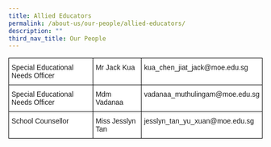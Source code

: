 ```yaml
---
title: Allied Educators
permalink: /about-us/our-people/allied-educators/
description: ""
third_nav_title: Our People
---
```

<style type="text/css">
.tg  {border-collapse:collapse;border-spacing:0;}
.tg td{border-color:black;border-style:solid;border-width:1px;font-family:Arial, sans-serif;font-size:14px;
  overflow:hidden;padding:10px 5px;word-break:normal;}
.tg th{border-color:black;border-style:solid;border-width:1px;font-family:Arial, sans-serif;font-size:14px;
  font-weight:normal;overflow:hidden;padding:10px 5px;word-break:normal;}
.tg .tg-ktyi{background-color:#FFF;text-align:left;vertical-align:top}
</style>
<table class="tg">
<thead>
  <tr>
    <th class="tg-ktyi">Special Educational Needs Officer</th>
    <th class="tg-ktyi">Mr Jack Kua</th>
    <th class="tg-ktyi">kua_chen_jiat_jack@moe.edu.sg</th>
  </tr>
</thead>
<tbody>
  <tr>
    <td class="tg-ktyi">Special Educational Needs Officer</td>
    <td class="tg-ktyi">Mdm Vadanaa</td>
    <td class="tg-ktyi">vadanaa_muthulingam@moe.edu.sg</td>
  </tr>
  <tr>
    <td class="tg-ktyi">School Counsellor</td>
    <td class="tg-ktyi">Miss Jesslyn Tan</td>
    <td class="tg-ktyi">jesslyn_tan_yu_xuan@moe.edu.sg</td>
  </tr>
</tbody>
</table>
